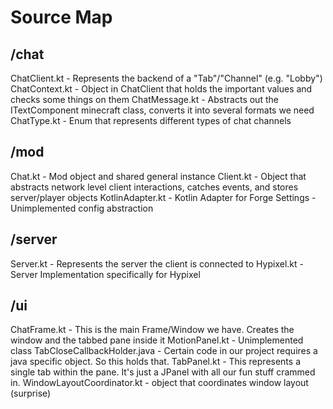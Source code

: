 # Source Map

## /chat

ChatClient.kt - Represents the backend of a "Tab"/"Channel" (e.g. "Lobby")
ChatContext.kt - Object in ChatClient that holds the important values and checks some things on them
ChatMessage.kt - Abstracts out the ITextComponent minecraft class, converts it into several formats we need
ChatType.kt - Enum that represents different types of chat channels

## /mod

Chat.kt - Mod object and shared general instance
Client.kt - Object that abstracts network level client interactions, catches events, and stores server/player objects
KotlinAdapter.kt - Kotlin Adapter for Forge
Settings - Unimplemented config abstraction

## /server

Server.kt - Represents the server the client is connected to
Hypixel.kt - Server Implementation specifically for Hypixel

## /ui

ChatFrame.kt - This is the main Frame/Window we have. Creates the window and the tabbed pane inside it
MotionPanel.kt - Unimplemented class
TabCloseCallbackHolder.java - Certain code in our project requires a java specific object. So this holds that.
TabPanel.kt - This represents a single tab within the pane. It's just a JPanel with all our fun stuff crammed in.
WindowLayoutCoordinator.kt - object that coordinates window layout (surprise)
